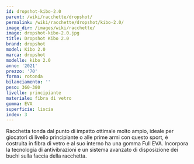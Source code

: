 ```yaml
---
id: dropshot-kibo-2.0
parent: /wiki/racchette/dropshot/
permalink: /wiki/racchette/dropshot/kibo-2.0/
image_dir: /images/wiki/racchette/
image: dropshot-kibo-2.0.jpg
title: Dropshot Kibo 2.0
brand: dropshot
model: Kibo 2.0
marca: dropshot
modello: kibo 2.0
anno: '2021'
prezzo: '70'
forma: rotonda
bilanciamento: ''
peso: 360-380
livello: principiante
materiale: fibra di vetro
gomma: EVA
superficie: liscia
index: 3
---
```

Racchetta tonda dal punto di impatto ottimale molto ampio, ideale per giocatori di livello principiante o alle prime armi con questo sport, è costruita in fibra di vetro e al suo interno ha una gomma Full EVA. Incorpora la tecnologia di antivibrazioni e un sistema avanzato di disposizione dei buchi sulla faccia della racchetta.